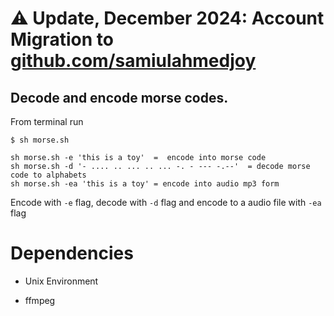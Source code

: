 # ⚠ Update, December 2024: Account Migration to [github.com/samiulahmedjoy](https://github.com/samiulahmedjoy)

## Decode and encode morse codes.

From terminal run

```
$ sh morse.sh

sh morse.sh -e 'this is a toy'  =  encode into morse code
sh morse.sh -d '- .... .. ... .. ... -. - --- -.--'  = decode morse code to alphabets
sh morse.sh -ea 'this is a toy' = encode into audio mp3 form
```

Encode with `-e` flag, decode with `-d` flag and encode to a audio file with `-ea` flag

# Dependencies

* Unix Environment

* ffmpeg

